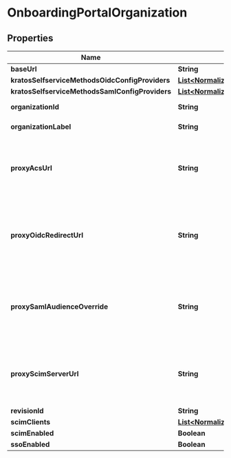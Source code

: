 

# OnboardingPortalOrganization


## Properties

| Name | Type | Description | Notes |
|------------ | ------------- | ------------- | -------------|
|**baseUrl** | **String** |  |  |
|**kratosSelfserviceMethodsOidcConfigProviders** | [**List&lt;NormalizedProjectRevisionThirdPartyProvider&gt;**](NormalizedProjectRevisionThirdPartyProvider.md) |  |  |
|**kratosSelfserviceMethodsSamlConfigProviders** | [**List&lt;NormalizedProjectRevisionSAMLProvider&gt;**](NormalizedProjectRevisionSAMLProvider.md) |  |  |
|**organizationId** | **String** | Organization ID |  [optional] |
|**organizationLabel** | **String** | Organization Label |  [optional] |
|**proxyAcsUrl** | **String** | Proxy ACS URL if overriding with a customer-controlled URL |  [optional] |
|**proxyOidcRedirectUrl** | **String** | Proxy OIDC Redirect URL if overriding with a customer-controlled URL |  [optional] |
|**proxySamlAudienceOverride** | **String** | SAML Audience Override if overriding with a customer-controlled one |  [optional] |
|**proxyScimServerUrl** | **String** | Proxy SCIM Server URL if overriding with a customer-controlled URL |  [optional] |
|**revisionId** | **String** |  |  |
|**scimClients** | [**List&lt;NormalizedProjectRevisionScimClient&gt;**](NormalizedProjectRevisionScimClient.md) |  |  |
|**scimEnabled** | **Boolean** |  |  |
|**ssoEnabled** | **Boolean** |  |  |



